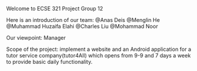 Welcome to ECSE 321 Project Group 12

Here is an introduction of our team: 
@Anas Deis  @Menglin He  @Muhammad Huzaifa Elahi  @Charles Liu  @Mohammad Noor

Our viewpoint: Manager

Scope of the project: implement a website and an Android application for a tutor service company(tutor4All) which opens from 9-9 and 7 days a week to provide basic daily functionality. 
